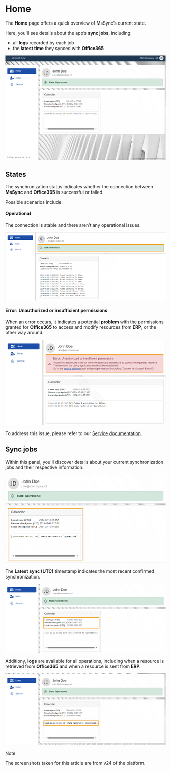 # Home

The **Home** page offers a quick overview of MsSync’s current state. 

Here, you'll see details about the app’s **sync jobs**, including:

* all **logs** recorded by each job
* the **latest time** they synced with **Office365**

![picture](pictures/Home_view_01_03.png)

## States 

The synchronization status indicates whether the connection between **MsSync** and **Office365** is successful or failed. 

Possible scenarios include:

#### Operational 

The connection is stable and there aren’t any operational issues. 

![picture](pictures/Home_state_01_03.png)

#### Error: Unauthorized or insufficient permissions

When an error occurs, it indicates a potential **problem** with the permissions granted for **Office365** to access and modify resources from **ERP**, or the other way around.

![picture](pictures/Home_error_01_03.png)
 
To address this issue, please refer to our [Service documentation](https://docs.erp.net/tech/modules/applications/mssync/service.html). 

## Sync jobs 

Within this panel, you'll discover details about your current synchronization jobs and their respective information. 

![picture](pictures/Home_calendar_01_03.png)
 
The **Latest sync (UTC)** timestamp indicates the most recent confirmed synchronization.

![picture](pictures/Home_UTC_01_03.png)

Additiony, **logs** are available for all operations, including when a resource is retrieved from **Office365** and when a resource is sent from **ERP**.

![picture](pictures/Home_logs_01_03.png)

> [!NOTE]
> 
> The screenshots taken for this article are from v24 of the platform.
